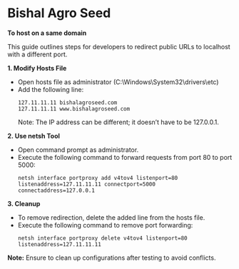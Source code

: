 # Bishal Agro Seed

**To host on a same domain**

This guide outlines steps for developers to redirect public URLs to localhost with a different port.

**1. Modify Hosts File**
- Open hosts file as administrator (C:\Windows\System32\drivers\etc)
- Add the following line:
  ```
  127.11.11.11 bishalagroseed.com
  127.11.11.11 www.bishalagroseed.com
  ```
  Note: The IP address can be different; it doesn’t have to be 127.0.0.1.

**2. Use netsh Tool**
- Open command prompt as administrator.
- Execute the following command to forward requests from port 80 to port 5000:
  ```
  netsh interface portproxy add v4tov4 listenport=80 listenaddress=127.11.11.11 connectport=5000 connectaddress=127.0.0.1
  ```

**3. Cleanup**
- To remove redirection, delete the added line from the hosts file.
- Execute the following command to remove port forwarding:
  ```
  netsh interface portproxy delete v4tov4 listenport=80 listenaddress=127.11.11.11
  ```

**Note:** Ensure to clean up configurations after testing to avoid conflicts.